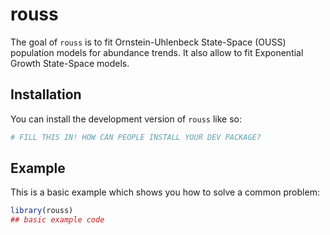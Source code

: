 
# rouss

<!-- badges: start -->
<!-- badges: end -->

The goal of `rouss` is to fit Ornstein-Uhlenbeck State-Space (OUSS) population models for abundance trends. It also allow to fit Exponential Growth State-Space models. 

## Installation

You can install the development version of `rouss` like so:

``` r
# FILL THIS IN! HOW CAN PEOPLE INSTALL YOUR DEV PACKAGE?
```

## Example

This is a basic example which shows you how to solve a common problem:

``` r
library(rouss)
## basic example code
```

